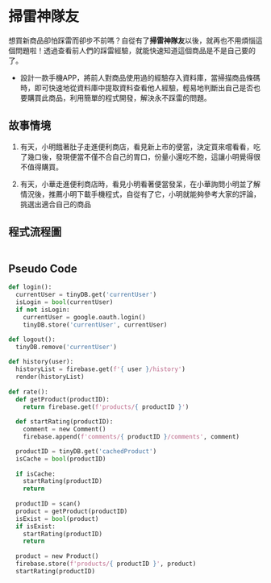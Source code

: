 # 掃雷神隊友

想買新商品卻怕踩雷而卻步不前嗎？自從有了**掃雷神隊友**以後，就再也不用煩惱這個問題啦！透過查看前人們的踩雷經驗，就能快速知道這個商品是不是自己要的了。

- 設計一款手機APP，將前人對商品使用過的經驗存入資料庫，當掃描商品條碼時，即可快速地從資料庫中提取資料查看他人經驗，輕易地判斷出自己是否也要購買此商品，利用簡單的程式開發，解決永不踩雷的問題。

## 故事情境

1. 有天，小明餓著肚子走進便利商店，看見新上市的便當，決定買來嚐看看，吃了幾口後，發現便當不僅不合自己的胃口，份量小還吃不飽，這讓小明覺得很不值得購買。

2. 有天，小華走進便利商店時，看見小明看著便當發呆，在小華詢問小明並了解情況後，推薦小明下載手機程式，自從有了它，小明就能夠參考大家的評論，挑選出適合自己的商品

## 程式流程圖

```flow

```



## Pseudo Code

```python
def login():
  currentUser = tinyDB.get('currentUser')
  isLogin = bool(currentUser)
  if not isLogin:
    currentUser = google.oauth.login()
    tinyDB.store('currentUser', currentUser)

def logout():
  tinyDB.remove('currentUser')
  
def history(user):
  historyList = firebase.get(f'{ user }/history')
  render(historyList)
  
def rate():
  def getProduct(productID):
    return firebase.get(f'products/{ productID }')
  
  def startRating(productID):
    comment = new Comment()
    firebase.append(f'comments/{ productID }/comments', comment)

  productID = tinyDB.get('cachedProduct')
  isCache = bool(productID)
  
  if isCache:
    startRating(productID)
    return
  
  productID = scan()
  product = getProduct(productID)
  isExist = bool(product)
  if isExist:
    startRating(productID)
    return
 	
  product = new Product()
  firebase.store(f'products/{ productID }', product)
  startRating(productID)

```

